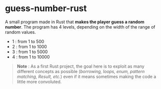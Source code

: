 # guess-number-rust
A small program made in Rust that **makes the player guess a random number**. 
The program has 4 levels, depending on the width of the range of random values.
- 1 : from 1 to 500
- 2 : from 1 to 1000
- 3 : from 1 to 5000
- 4 : from 1 to 10000

> **Note** : As a first Rust project, the goal here is to exploit as many different concepts 
as possible (*borrowing, loops, enum, pattern matching, Result, etc.*) even if it 
means sometimes making the code a little more convoluted.

